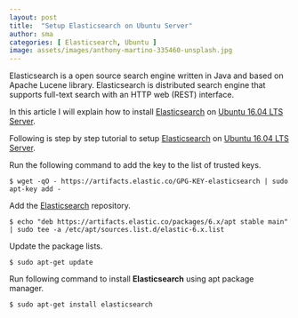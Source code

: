```yaml
---
layout: post
title:  "Setup Elasticsearch on Ubuntu Server"
author: sma
categories: [ Elasticsearch, Ubuntu ]
image: assets/images/anthony-martino-335460-unsplash.jpg
---
```


Elasticsearch is a open source search engine written in Java and based on Apache Lucene library. Elasticsearch is distributed search engine that supports full-text search with an HTTP web (REST) interface.  

In this article I will explain how to install [Elasticsearch](https://www.elastic.co/) on [Ubuntu 16.04 LTS Server](http://releases.ubuntu.com/16.04/).

Following is step by step tutorial to setup [Elasticsearch](https://www.elastic.co/) on [Ubuntu 16.04 LTS Server](http://releases.ubuntu.com/16.04/).

Run the following command to add the key to the list of trusted keys.

```
$ wget -qO - https://artifacts.elastic.co/GPG-KEY-elasticsearch | sudo apt-key add -
```

Add the [Elasticsearch](https://www.elastic.co/) repository.
```
$ echo "deb https://artifacts.elastic.co/packages/6.x/apt stable main" | sudo tee -a /etc/apt/sources.list.d/elastic-6.x.list
```

Update the package lists.

```
$ sudo apt-get update
```

Run following command to install **Elasticsearch** using apt package manager.

```
$ sudo apt-get install elasticsearch
```